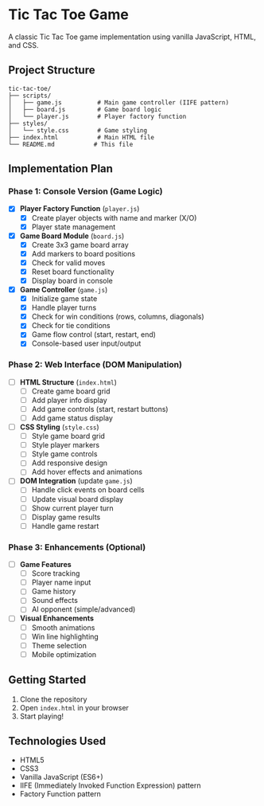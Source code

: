 # Tic Tac Toe Game

A classic Tic Tac Toe game implementation using vanilla JavaScript, HTML, and CSS.

## Project Structure

```
tic-tac-toe/
├── scripts/
│   ├── game.js          # Main game controller (IIFE pattern)
│   ├── board.js         # Game board logic
│   └── player.js        # Player factory function
├── styles/
│   └── style.css        # Game styling
├── index.html           # Main HTML file
└── README.md           # This file
```

## Implementation Plan

### Phase 1: Console Version (Game Logic)
- [x] **Player Factory Function** (`player.js`)
  - [x] Create player objects with name and marker (X/O)
  - [x] Player state management

- [x] **Game Board Module** (`board.js`)
  - [x] Create 3x3 game board array
  - [x] Add markers to board positions
  - [x] Check for valid moves
  - [x] Reset board functionality
  - [x] Display board in console

- [x] **Game Controller** (`game.js`)
  - [x] Initialize game state
  - [x] Handle player turns
  - [x] Check for win conditions (rows, columns, diagonals)
  - [x] Check for tie conditions
  - [x] Game flow control (start, restart, end)
  - [x] Console-based user input/output

### Phase 2: Web Interface (DOM Manipulation)
- [ ] **HTML Structure** (`index.html`)
  - [ ] Create game board grid
  - [ ] Add player info display
  - [ ] Add game controls (start, restart buttons)
  - [ ] Add game status display

- [ ] **CSS Styling** (`style.css`)
  - [ ] Style game board grid
  - [ ] Style player markers
  - [ ] Style game controls
  - [ ] Add responsive design
  - [ ] Add hover effects and animations

- [ ] **DOM Integration** (update `game.js`)
  - [ ] Handle click events on board cells
  - [ ] Update visual board display
  - [ ] Show current player turn
  - [ ] Display game results
  - [ ] Handle game restart

### Phase 3: Enhancements (Optional)
- [ ] **Game Features**
  - [ ] Score tracking
  - [ ] Player name input
  - [ ] Game history
  - [ ] Sound effects
  - [ ] AI opponent (simple/advanced)

- [ ] **Visual Enhancements**
  - [ ] Smooth animations
  - [ ] Win line highlighting
  - [ ] Theme selection
  - [ ] Mobile optimization

## Getting Started

1. Clone the repository
2. Open `index.html` in your browser
3. Start playing!

## Technologies Used

- HTML5
- CSS3
- Vanilla JavaScript (ES6+)
- IIFE (Immediately Invoked Function Expression) pattern
- Factory Function pattern